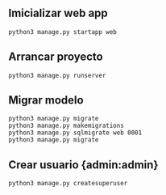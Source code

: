## Imicializar web app
`````
python3 manage.py startapp web  
`````

## Arrancar proyecto
`````
python3 manage.py runserver   
`````

## Migrar modelo
`````
python3 manage.py migrate
python3 manage.py makemigrations
python3 manage.py sqlmigrate web 0001
python3 manage.py migrate
`````

## Crear usuario {admin:admin}
`````
python3 manage.py createsuperuser
`````